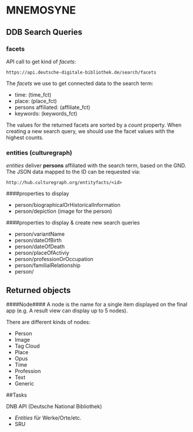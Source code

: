 # MNEMOSYNE

## DDB Search Queries

### facets
API call to get kind of *facets*:
	
	https://api.deutsche-digitale-bibliothek.de/search/facets
	
The *facets* we use to get connected data to the search term:

*	time: 					(time_fct)
*	place:					(place_fct)
*	persons affiliated:		(affiliate_fct)
*	keywords:				(keywords_fct)

The values for the returned facets are sorted by a *count* property. When creating a new search query, we should use the facet values with the highest counts.

### entities (culturegraph)

*entities* deliver **persons** affiliated with the search term, based on the GND.
The JSON data mapped to the ID can be requested via:

	http://hub.culturegraph.org/entityfacts/<id>
		
####properties to display
* person/biographicalOrHistoricalInformation
* person/depiction (image for the person)

####properties to display & create new search queries
* person/variantName
* person/dateOfBirth
* person/dateOfDeath
* person/placeOfActiviy
* person/professionOrOccupation
* person/familialRelationship
* person/
	
	
## Returned objects
####Node####
A node is the name for a single item displayed on the final app (e.g. A result view can display up to 5 nodes).

There are different kinds of nodes:

*	Person
*	Image
*	Tag Cloud
*	Place
*	Opus
*	Time
*	Profession
*	Text
*	Generic
	
	
##Tasks

DNB API (Deutsche National Bibliothek)

* *Entities* für Werke/Orte/etc.
* SRU



	